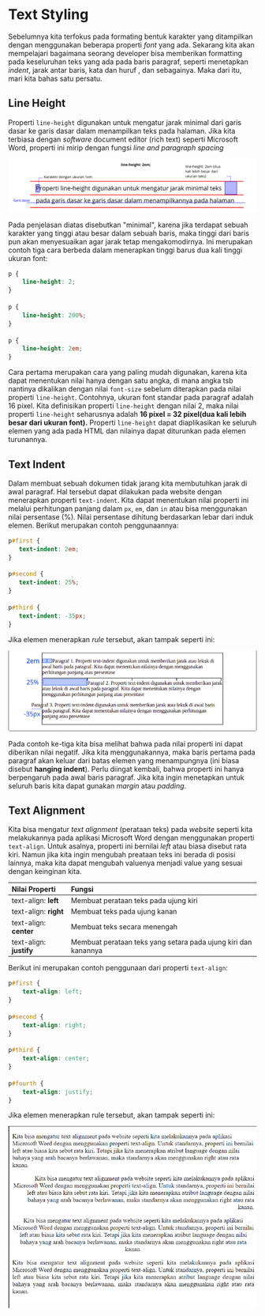 # Text Styling

Sebelumnya kita terfokus pada formating bentuk karakter yang ditampilkan dengan menggunakan beberapa properti <i>font</i> yang ada. Sekarang kita akan mempelajari bagaimana seorang developer bisa memberikan formatting pada keseluruhan teks yang ada pada baris paragraf, seperti menetapkan <i>indent</i>, jarak antar baris, kata dan huruf , dan sebagainya. Maka dari itu, mari kita bahas satu persatu.

## Line Height
Properti ```line-height``` digunakan untuk mengatur jarak minimal dari garis dasar ke garis dasar dalam menampilkan teks pada halaman. Jika kita terbiasa dengan <i>software</i> document editor (rich text) seperti Microsoft Word, properti ini mirip dengan fungsi <i>line and paragraph spacing</i>

<p align="center">
<img src="https://github.com/adyuta447/learn-html-css/blob/main/5.%20Pendalaman%20CSS/img/ilustrasi.png" alt="ilustrasi">
</p>

Pada penjelasan diatas disebutkan "minimal", karena jika terdapat sebuah karakter yang tinggi atau besar dalam sebuah baris, maka tinggi dari baris pun akan menyesuaikan agar jarak tetap mengakomodirnya. Ini merupakan contoh tiga cara berbeda dalam menerapkan tinggi barus dua kali tinggi ukuran font:

```css
p {
    line-height: 2;
}

p {
    line-height: 200%;
}

p {
    line-height: 2em;
}
```

Cara pertama merupakan cara yang paling mudah digunakan, karena kita dapat menentukan nilai hanya dengan satu angka, di mana angka tsb nantinya dikalikan dengan nilai ```font-size``` sebelum diterapkan pada nilai properti ```line-height```. Contohnya, ukuran font standar pada paragraf adalah 16 pixel. Kita definisikan properti ```line-height``` dengan nilai 2, maka nilai properti ```line-height``` seharusnya adalah <b>16 pixel = 32 pixel(dua kali lebih besar dari ukuran font).</b> Properti ```line-height``` dapat diaplikasikan ke seluruh elemen yang ada pada HTML dan nilainya dapat diturunkan pada elemen turunannya.

## Text Indent
Dalam membuat sebuah dokumen tidak jarang kita membutuhkan jarak di awal paragraf. Hal tersebut dapat dilakukan pada website dengan menerapkan properti ```text-indent```. Kita dapat menentukan nilai properti ini melalui perhitungan panjang dalam ```px```, ```em```, dan ```in``` atau bisa menggunakan nilai persentase (%). Nilai persentase dihitung berdasarkan lebar dari induk elemen. Berikut merupakan contoh penggunaannya:

```css
p#first {
   text-indent: 2em;
}
 
p#second {
   text-indent: 25%;
}
 
p#third {
   text-indent: -35px;
}
```

Jika elemen menerapkan <i>rule</i> tersebut, akan tampak seperti ini:

<p align="center">
<img src="https://github.com/adyuta447/learn-html-css/blob/main/5.%20Pendalaman%20CSS/img/ilustrasi-text-indent.png" alt="ilustrasi" /></p>

Pada contoh ke-tiga kita bisa melihat bahwa pada nilai properti ini dapat diberikan nilai negatif. Jika kita menggunakannya, maka baris pertama pada paragraf akan keluar dari batas elemen yang menampungnya (ini biasa disebut <b>hanging indent</b>). Perlu diingat kembali, bahwa properti ini hanya berpengaruh pada awal baris paragraf. Jika kita ingin menetapkan untuk seluruh baris kita dapat gunakan <i>margin</i> atau <i>padding</i>.


## Text Alignment
Kita bisa mengatur <i>text alignment</i> (perataan teks) pada <i>website</i> seperti kita melakukannya pada aplikasi Microsoft Word dengan menggunakan properti ```text-align```. Untuk asalnya, properti ini bernilai <i>left</i> atau biasa disebut rata kiri. Namun jika kita ingin mengubah preataan teks ini berada di posisi lainnya, maka kita dapat mengubah valuenya menjadi value yang sesuai dengan keinginan kita.

| Nilai Properti | Fungsi |
|:---------------|:-------|
| text-align: <b>left</b> | Membuat perataan teks pada ujung kiri | 
| text-align: <b>right</b> | Membuat teks pada ujung kanan |
| text-align: <b>center</b> | Membuat teks secara menengah |
| text-align: <b>justify</b> | Membuat perataan teks yang setara pada ujung kiri dan kanannya |

Berikut ini merupakan contoh penggunaan dari properti ```text-align```:

```css
p#first {
    text-align: left;
}
 
p#second {
    text-align: right;
}
 
p#third {
    text-align: center;
}
 
p#fourth {
    text-align: justify;
}
```

Jika elemen menerapkan rule tersebut, akan tampak seperti ini:

<p align="center">
<img src="https://github.com/adyuta447/learn-html-css/blob/main/5.%20Pendalaman%20CSS/img/Screenshot%202022-09-04%20103404.png" alt="null" >
</p>

